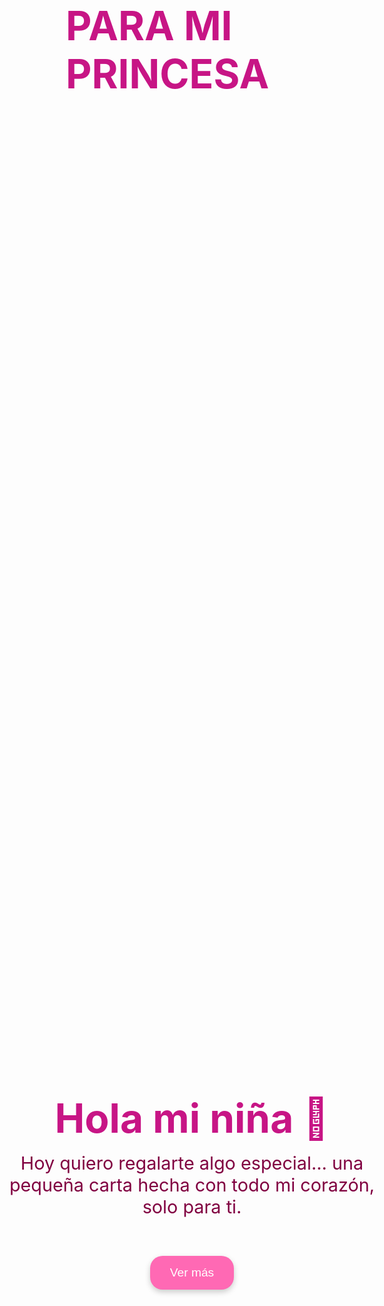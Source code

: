 # PARA MI PRINCESA
<!DOCTYPE html>
<html lang="es">
<head>
  <meta charset="UTF-8" />
  <meta name="viewport" content="width=device-width, initial-scale=1.0"/>
  <title>Para Mi Amor 💖</title>
  <link href="https://fonts.googleapis.com/css2?family=Great+Vibes&display=swap" rel="stylesheet">
  <style>
    * {
      margin: 0;
      padding: 0;
      box-sizing: border-box;
    }

    html, body {
      height: 100%;
      font-family: 'Great Vibes', cursive;
      background: linear-gradient(135deg, #ffc0cb, #ffe4e1);
      overflow: hidden;
    }

    .page {
      width: 100vw;
      height: 100vh;
      position: absolute;
      top: 0;
      left: 100vw;
      display: flex;
      flex-direction: column;
      justify-content: center;
      align-items: center;
      text-align: center;
      padding: 2rem;
      transition: left 1s ease-in-out;
    }

    .page.active {
      left: 0;
    }

    h1 {
      font-size: 4rem;
      color: #c71585;
      text-shadow: 2px 2px 5px #fff;
    }

    p {
      font-size: 1.8rem;
      color: #800040;
      max-width: 600px;
      margin-top: 1rem;
    }

    button {
      margin-top: 2rem;
      padding: 1rem 2rem;
      font-size: 1.2rem;
      background: #ff69b4;
      color: white;
      border: none;
      border-radius: 20px;
      cursor: pointer;
      box-shadow: 0 4px 10px rgba(0,0,0,0.2);
      transition: background 0.3s;
    }

    button:hover {
      background: #ff1493;
    }

    .heart {
      position: absolute;
      width: 20px;
      height: 20px;
      background: red;
      transform: rotate(45deg);
      animation: float 10s infinite ease-in;
      opacity: 0.6;
    }

    .heart::before, .heart::after {
      content: '';
      position: absolute;
      width: 20px;
      height: 20px;
      background: red;
      border-radius: 50%;
    }

    .heart::before {
      top: -10px;
      left: 0;
    }

    .heart::after {
      top: 0;
      left: -10px;
    }

    @keyframes float {
      0% {
        transform: translateY(100vh) rotate(45deg);
      }
      100% {
        transform: translateY(-10vh) rotate(45deg);
      }
    }

    audio {
      display: none;
    }
  </style>
</head>
<body>

  <!-- Páginas -->
  <div class="page active" id="page1">
    <h1>Hola mi niña 💌</h1>
    <p>Hoy quiero regalarte algo especial… una pequeña carta hecha con todo mi corazón, solo para ti.</p>
    <button onclick="nextPage()">Ver más</button>
  </div>

  <div class="page" id="page2">
    <h1>Gracias por existir 💖</h1>
    <p>Quiero darte las Gracias por estar ahí en cada momento a mi lado. gracias por hacerme feliz, por aguantarme y simplemente gracias por aparecer en mi vida me hacer la persona mas feliz estando a tu lado, me encantas como eres, me encata tu forma de ser, me encantan tus defectos que te hacen una persona tan especial y unica, me encanta tu sonrisa, me entan esos ojitos tan hermosos que tienes, pero mas me encantas tu, eres tu la que me vuelve loco cada dia y gracias por escogerme cada dia.❤‍🩹💞</p>
    <button onclick="nextPage()">Siguiente</button>
  </div>

  <div class="page" id="page3">
    <h1>Siempre juntos 💘</h1>
    <p>Se que no soy el mejor novio pero mejorare para derte lo mejor de mi cada dia, no miento cuando enseriio te digo que te amo eres esa niña que tanto deseaba que llegara y quiero verte trinfar porque se lo mucho que te esfuezas para salir adelante estoy orgulloso de ti soy tu gran admirado y tu fan numero 1 y Prometo cuidarte, respetarte y hacerte sentir amada todos los días de nuestras vidas. Eres mi todo.🖤</p>
    <button onclick="nextPage()">Última</button>
  </div>

  <div class="page" id="page4">
    <h1>Te amo 💞</h1>
    <p>Siempre te amaré, más allá del tiempo y de la vida. Gracias por ser tú, a mi corazon le agrada estar contigo, eres su lugar favorito, quiero que seas mi ultimo amor, nunca olvides que este loco te ama inefablemente y mi amor por ti es sempitermo.TE AMO❤.</p>
    <button onclick="restart()">Volver a leer</button>
  </div>

  <!-- Corazones flotantes -->
  <script>
    const totalHearts = 35;
    for (let i = 0; i < totalHearts; i++) {
      const heart = document.createElement('div');
      heart.className = 'heart';
      heart.style.left = Math.random() * 100 + 'vw';
      heart.style.animationDuration = (5 + Math.random() * 5) + 's';
      heart.style.opacity = Math.random();
      document.body.appendChild(heart);
    }

    // Navegación entre páginas
    let currentPage = 1;
    function nextPage() {
      document.getElementById(`page${currentPage}`).classList.remove('active');
      currentPage++;
      document.getElementById(`page${currentPage}`).classList.add('active');
    }

    function restart() {
      document.getElementById(`page${currentPage}`).classList.remove('active');
      currentPage = 1;
      document.getElementById(`page${currentPage}`).classList.add('active');
    }
  </script>

</body>
</html>
